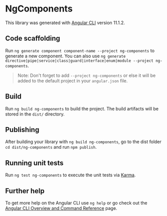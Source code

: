 # NgComponents

This library was generated with [Angular CLI](https://github.com/angular/angular-cli) version 11.1.2.

## Code scaffolding

Run `ng generate component component-name --project ng-components` to generate a new component. You can also use `ng generate directive|pipe|service|class|guard|interface|enum|module --project ng-components`.
> Note: Don't forget to add `--project ng-components` or else it will be added to the default project in your `angular.json` file. 

## Build

Run `ng build ng-components` to build the project. The build artifacts will be stored in the `dist/` directory.

## Publishing

After building your library with `ng build ng-components`, go to the dist folder `cd dist/ng-components` and run `npm publish`.

## Running unit tests

Run `ng test ng-components` to execute the unit tests via [Karma](https://karma-runner.github.io).

## Further help

To get more help on the Angular CLI use `ng help` or go check out the [Angular CLI Overview and Command Reference](https://angular.io/cli) page.
